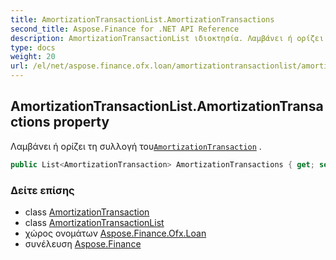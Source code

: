 ```yaml
---
title: AmortizationTransactionList.AmortizationTransactions
second_title: Aspose.Finance for .NET API Reference
description: AmortizationTransactionList ιδιοκτησία. Λαμβάνει ή ορίζει τη συλλογή τουAmortizationTransaction .
type: docs
weight: 20
url: /el/net/aspose.finance.ofx.loan/amortizationtransactionlist/amortizationtransactions/
---
```

## AmortizationTransactionList.AmortizationTransactions property

Λαμβάνει ή ορίζει τη συλλογή του[`AmortizationTransaction`](../../amortizationtransaction/) .

```csharp
public List<AmortizationTransaction> AmortizationTransactions { get; set; }
```

### Δείτε επίσης

* class [AmortizationTransaction](../../amortizationtransaction/)
* class [AmortizationTransactionList](../)
* χώρος ονομάτων [Aspose.Finance.Ofx.Loan](../../amortizationtransactionlist/)
* συνέλευση [Aspose.Finance](../../../)


